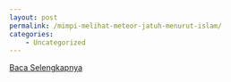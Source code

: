 ```yaml
---
layout: post
permalink: /mimpi-melihat-meteor-jatuh-menurut-islam/
categories:
    - Uncategorized
---
```


[Baca Selengkapnya](/06)